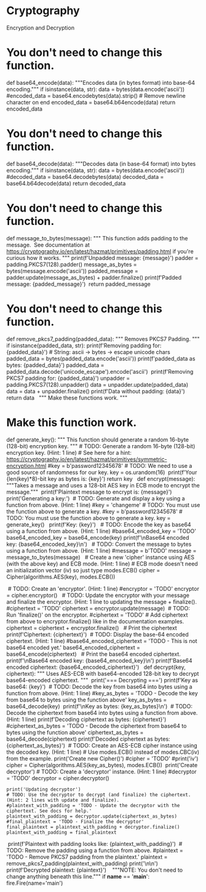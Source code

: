 # Cryptography
Encryption and Decryption 

# You don't need to change this function.
def base64_encode(data):
    """Encodes data (in bytes format) into base-64 encoding."""
    if isinstance(data, str):
        data = bytes(data.encode('ascii'))
​
    #encoded_data = base64.encodebytes(data).strip()  # Remove newline character on end
    encoded_data = base64.b64encode(data)
    return encoded_data
​
​
# You don't need to change this function.
def base64_decode(data):
    """Decodes data (in base-64 format) into bytes encoding."""
    if isinstance(data, str):
        data = bytes(data.encode('ascii'))
​
    #decoded_data = base64.decodebytes(data)
    decoded_data = base64.b64decode(data)
    return decoded_data
​
​
# You don't need to change this function.
def message_to_bytes(message):
    """
    This function adds padding to the message.
​
    See documentation at https://cryptography.io/en/latest/hazmat/primitives/padding.html
     if you're curious how it works.
    """
    print(f'Unpadded message: {message}')
    padder = padding.PKCS7(128).padder()
    message_as_bytes = bytes(message.encode('ascii'))
    padded_message = padder.update(message_as_bytes) + padder.finalize()
    print(f'Padded message: {padded_message}')
​
    return padded_message
​
​
# You don't need to change this function.
def remove_pkcs7_padding(padded_data):
    """
    Removes PKCS7 Padding.
    """
    if isinstance(padded_data, str):
        print(f'Removing padding for: {padded_data}')
        # String: ascii -> bytes -> escape unicode chars
        padded_data = bytes(padded_data.encode('ascii'))
        print(f'padded_data as bytes: {padded_data}')
        padded_data = padded_data.decode('unicode_escape').encode('ascii')
​
    print(f'Removing PKCS7 padding for: {padded_data}')
    unpadder = padding.PKCS7(128).unpadder()
    data = unpadder.update(padded_data)
    data = data + unpadder.finalize()
    print(f'Data without padding: {data}')
    return data
​
​
"""
Make these functions work.
"""
​
# Make this function work.
def generate_key():
    """
    This function should generate a random 16-byte (128-bit) encryption key.
    """
    # TODO: Generate a random 16-byte (128-bit) encryption key. (Hint: 1 line)
    # See here for a hint: https://cryptography.io/en/latest/hazmat/primitives/symmetric-encryption.html
    #key = b'password12345678'  # TODO: We need to use a good source of randomness for our key.
    key = os.urandom(16)
​
    print(f'Your {len(key)*8}-bit key as bytes is: {key}')
    return key
​
​
def encrypt(message):
    """Takes a message and uses a 128-bit AES key in ECB mode to encrypt the message."""
​
    print(f'Plaintext message to encrypt is: {message}')
​
    print('Generating a key:')
​
    # TODO: Generate and display a key using a function from above. (Hint: 1 line)
    #key = 'changeme'  # TODO: You must use the function above to generate a key.
    #key = b'password12345678' # TODO: You must use the function above to generate a key.
    key = generate_key()
​
​
    print(f'Key: {key}')
​
​
    # TODO: Encode the key as base64 using a function from above. (Hint: 1 line)
    #base64_encoded_key = 'TODO'
    base64_encoded_key = base64_encode(key)
    print(f'\nBase64 encoded key: {base64_encoded_key}\n')
​
​
    # TODO: Convert the message to bytes using a function from above. (Hint: 1 line)
    #message = b'TODO'
    message = message_to_bytes(message)
​
​
    # Create a new 'cipher' instance using AES (with the above key) and ECB mode. (Hint: 1 line)
    # ECB mode doesn't need an initialization vector (iv) so just type modes.ECB()
    cipher = Cipher(algorithms.AES(key), modes.ECB())
    
​
    # TODO: Create an 'encryptor'. (Hint: 1 line)
    #encryptor = 'TODO'
    encryptor = cipher.encryptor()
​
​
    # TODO: Update the encryptor with your message and finalize the encryptor. (Hint: 1 line to updating the message + finalize().
    #ciphertext = 'TODO'
    ciphertext = encryptor.update(message)
​
    # TODO: Run 'finalize()' on the encryptor.
    #ciphertext = 'TODO'  # Add ciphertext from above to encryptor.finalize() like in the documentation examples.
    ciphertext = ciphertext + encryptor.finalize()
​
​
    # Print the ciphertext
    print(f'Ciphertext: {ciphertext}')
​
    # TODO: Display the base-64 encoded ciphertext. (Hint: 1 line)
    #base64_encoded_ciphertext = 'TODO - This is not base64 encoded yet.'
    base64_encoded_ciphertext = base64_encode(ciphertext)
​
​
    # Print the base64 encoded ciphertext.
    print(f'\nBase64 encoded key: {base64_encoded_key}\n')
    print(f'Base64 encoded ciphertext: {base64_encoded_ciphertext}')
​
​
def decrypt(key, ciphertext):
    """
    Uses AES-ECB with base64-encoded 128-bit key to decrypt base64-encoded ciphertext.
    """
​
    print('=== Decrypting ===')
    print(f'Key as base64: {key}')
​
    # TODO: Decode the key from base64 into bytes using a function from above. (Hint: 1 line)
    #key_as_bytes = 'TODO - Decode the key from base64 to bytes using the function above'
    key_as_bytes = base64_decode(key)
​
    print(f'\nKey as bytes: {key_as_bytes}\n')
​
    # TODO: Decode the ciphertext from base64 into bytes using a function from above. (Hint: 1 line)
    print(f'Decoding ciphertext as bytes: {ciphertext}')
    #ciphertext_as_bytes = 'TODO - Decode the ciphertext from base64 to bytes using the function above'
    ciphertext_as_bytes = base64_decode(ciphertext)
    print(f'Decoded ciphertext as bytes: {ciphertext_as_bytes}')
​
    # TODO: Create an AES-ECB cipher instance using the decoded key. (Hint: 1 line)
    # Use modes.ECB() instead of modes.CBC(iv) from the example.
    print('Create new Cipher()')
    #cipher = 'TODO'
    #print('iv')
    cipher = Cipher(algorithms.AES(key_as_bytes), modes.ECB())
​
    print('Create decryptor')
    # TODO: Create a 'decryptor' instance. (Hint: 1 line)
    #decryptor = 'TODO'
    decryptor = cipher.decryptor()
    
    print('Updating decryptor')
    # TODO: Use the decryptor to decrypt (and finalize) the ciphertext. (Hint: 2 lines with update and finalize).
    #plaintext_with_padding = 'TODO - Update the decryptor with the ciphertext. See docs for help.'
    plaintext_with_padding = decryptor.update(ciphertext_as_bytes)
    #final_plaintext = 'TODO - Finalize the decryptor'
    final_plaintext = plaintext_with_padding + decryptor.finalize()
    plaintext_with_padding = final_plaintext
​
    print(f'Plaintext with padding looks like: {plaintext_with_padding}')
​
    # TODO: Remove the padding using a function from above.
    #plaintext = 'TODO - Remove PKCS7 padding from the plaintext.'
    plaintext = remove_pkcs7_padding(plaintext_with_padding)
​
    print('\n\n')
    print(f'Decrypted plaintext: {plaintext}')
​
​
​
"""NOTE: You don't need to change anything beneath this line."""
if __name__ == '__main__':
    fire.Fire(name='main')
